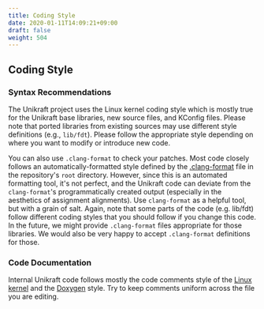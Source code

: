 ```yaml
---
title: Coding Style
date: 2020-01-11T14:09:21+09:00
draft: false
weight: 504
---
```


## Coding Style

### Syntax Recommendations

The Unikraft project uses the Linux kernel coding style which is mostly true for the Unikraft base libraries, new source files, and KConfig files.
Please note that ported libraries from existing sources may use different style definitions (e.g., `lib/fdt`).
Please follow the appropriate style depending on where you want to modify or introduce new code.

You can also use `.clang-format` to check your patches.
Most code closely follows an automatically-formatted style defined by the [.clang-format](https://github.com/unikraft/unikraft/blob/staging/.clang-format) file in the repository's `root` directory.
However, since this is an automated formatting tool, it's not perfect, and the Unikraft code can deviate from the `clang-format`'s programmatically created output (especially in the aesthetics of assignment alignments).
Use `clang-format` as a helpful tool, but with a grain of salt.
Again, note that some parts of the code (e.g. lib/fdt) follow different coding styles that you should follow if you change this code.
In the future, we might provide `.clang-format` files appropriate for those libraries.
We would also be very happy to accept `.clang-format` definitions for those.

### Code Documentation

Internal Unikraft code follows mostly the code comments style of the [Linux kernel](https://www.kernel.org/doc/html/v4.10/process/coding-style.html#commenting) and the [Doxygen](https://www.doxygen.nl/manual/docblocks.html) style.
Try to keep comments uniform across the file you are editing.
